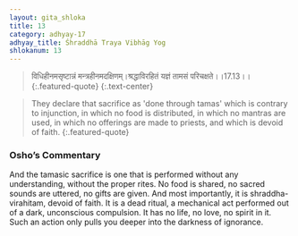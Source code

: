 ```yaml
---
layout: gita_shloka
title: 13
category: adhyay-17
adhyay_title: Śhraddhā Traya Vibhāg Yog
shlokanum: 13
---
```


> विधिहीनमसृष्टान्नं मन्त्रहीनमदक्षिणम्।श्रद्धाविरहितं यज्ञं तामसं परिचक्षते।।17.13।।
{:.featured-quote} 
{:.text-center}

> They declare that sacrifice as 'done through tamas' which is contrary to injunction, in which no food is distributed, in which no mantras are used, in which no offerings are made to priests, and which is devoid of faith.
{:.featured-quote}

### Osho’s Commentary
And the tamasic sacrifice is one that is performed without any understanding, without the proper rites. No food is shared, no sacred sounds are uttered, no gifts are given. And most importantly, it is shraddha-virahitam, devoid of faith.
It is a dead ritual, a mechanical act performed out of a dark, unconscious compulsion. It has no life, no love, no spirit in it. Such an action only pulls you deeper into the darkness of ignorance.
